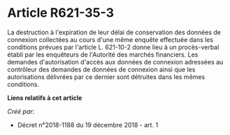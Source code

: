 # Article R621-35-3

La destruction à l'expiration de leur délai de conservation des données de connexion collectées au cours d'une même enquête
effectuée dans les conditions prévues par l'article L. 621-10-2 donne lieu à un procès-verbal établi par les enquêteurs de
l'Autorité des marchés financiers. Les demandes d'autorisation d'accès aux données de connexion adressées au contrôleur des
demandes de données de connexion ainsi que les autorisations délivrées par ce dernier sont détruites dans les mêmes
conditions.

**Liens relatifs à cet article**

_Créé par_:

  - Décret n°2018-1188 du 19 décembre 2018 - art. 1
